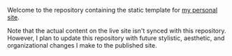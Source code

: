 Welcome to the repository containing the static template for [my personal site](https://zacharydana.me).

Note that the actual content on the live site isn't synced with this repository. However, I plan to update this repository with future stylistic, aesthetic, and organizational changes I make to the published site.
